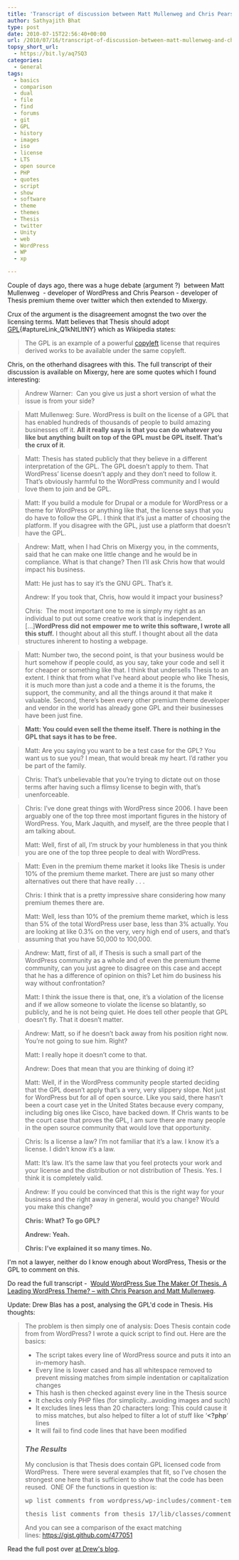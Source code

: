 ```yaml
---
title: 'Transcript of discussion between Matt Mullenweg and Chris Pearson – Summarizing #thesiswp'
author: Sathyajith Bhat
type: post
date: 2010-07-15T22:56:40+00:00
url: /2010/07/16/transcript-of-discussion-between-matt-mullenweg-and-chris-pearson/
topsy_short_url:
  - https://bit.ly/aq7SQ3
categories:
  - General
tags:
  - basics
  - comparison
  - dual
  - file
  - find
  - forums
  - git
  - GPL
  - history
  - images
  - iso
  - license
  - LTS
  - open source
  - PHP
  - quotes
  - script
  - show
  - software
  - theme
  - themes
  - Thesis
  - twitter
  - Unity
  - web
  - WordPress
  - WP
  - xp

---
```

Couple of days ago, there was a huge debate (argument ?)  between Matt Mullenweg  - developer of WordPress and Chris Pearson - developer of Thesis premium theme over twitter which then extended to Mixergy.

Crux of the argument is the disagreement amognst the two over the licensing terms. Matt believes that Thesis should adopt [GPL][1]{#aptureLink_Q1kNtLltNY} which as Wikipedia states:

> The GPL is an example of a powerful [copyleft][2] license that requires derived works to be available under the same copyleft.

Chris, on the otherhand disagrees with this. The full transcript of their discussion is available on Mixergy, here are some quotes which I found interesting:

<!--more-->

> Andrew Warner:  Can you give us just a short version of what the issue is from your side?

> Matt Mullenweg: Sure. WordPress is built on the license of a GPL that has enabled hundreds of thousands of people to build amazing businesses off it. **All it really says is that you can do whatever you like but anything built on top of the GPL must be GPL itself. That’s the crux of it**.

> Matt: Thesis has stated publicly that they believe in a different interpretation of the GPL. The GPL doesn’t apply to them. That WordPress’ license doesn’t apply and they don’t need to follow it. That’s obviously harmful to the WordPress community and I would love them to join and be GPL.

> Matt: If you build a module for Drupal or a module for WordPress or a theme for WordPress or anything like that, the license says that you do have to follow the GPL. I think that it’s just a matter of choosing the platform. If you disagree with the GPL, just use a platform that doesn’t have the GPL.

> Andrew: Matt, when I had Chris on Mixergy you, in the comments, said that he can make one little change and he would be in compliance. What is that change? Then I’ll ask Chris how that would impact his business.
> 
> Matt: He just has to say it’s the GNU GPL. That’s it.
> 
> Andrew: If you took that, Chris, how would it impact your business?
> 
> Chris:  The most important one to me is simply my right as an individual to put out some creative work that is independent. [&#8230;]**WordPress did not empower me to write this software, I wrote all this stuff.** I thought about all this stuff. I thought about all the data structures inherent to hosting a webpage.

> Matt: Number two, the second point, is that your business would be hurt somehow if people could, as you say, take your code and sell it for cheaper or something like that. I think that undersells Thesis to an extent. I think that from what I’ve heard about people who like Thesis, it is much more than just a code and a theme it is the forums, the support, the community, and all the things around it that make it valuable. Second, there’s been every other premium theme developer and vendor in the world has already gone GPL and their businesses have been just fine.

> **Matt: You could even sell the theme itself. There is nothing in the GPL that says it has to be free.**

> Matt: Are you saying you want to be a test case for the GPL? You want us to sue you? I mean, that would break my heart. I’d rather you be part of the family.

> Chris: That’s unbelievable that you’re trying to dictate out on those terms after having such a flimsy license to begin with, that’s unenforceable.

> Chris: I’ve done great things with WordPress since 2006. I have been arguably one of the top three most important figures in the history of WordPress. You, Mark Jaquith, and myself, are the three people that I am talking about.
> 
> Matt: Well, first of all, I’m struck by your humbleness in that you think you are one of the top three people to deal with WordPress.

> Matt: Even in the premium theme market it looks like Thesis is under 10% of the premium theme market. There are just so many other alternatives out there that have really . . .
> 
> Chris: I think that is a pretty impressive share considering how many premium themes there are.
> 
> Matt: Well, less than 10% of the premium theme market, which is less than 5% of the total WordPress user base, less than 3% actually. You are looking at like 0.3% on the very, very high end of users, and that’s assuming that you have 50,000 to 100,000.

> Andrew: Matt, first of all, if Thesis is such a small part of the WordPress community as a whole and of even the premium theme community, can you just agree to disagree on this case and accept that he has a difference of opinion on this? Let him do business his way without confrontation?
> 
> Matt: I think the issue there is that, one, it’s a violation of the license and if we allow someone to violate the license so blatantly, so publicly, and he is not being quiet. He does tell other people that GPL doesn’t fly. That it doesn’t matter.

> Andrew: Matt, so if he doesn’t back away from his position right now. You’re not going to sue him. Right?
> 
> Matt: I really hope it doesn’t come to that.
> 
> Andrew: Does that mean that you are thinking of doing it?
> 
> Matt: Well, if in the WordPress community people started deciding that the GPL doesn’t apply that’s a very, very slippery slope. Not just for WordPress but for all of open source. Like you said, there hasn’t been a court case yet in the United States because every company, including big ones like Cisco, have backed down. If Chris wants to be the court case that proves the GPL, I am sure there are many people in the open source community that would love that opportunity.

> Chris: Is a license a law? I’m not familiar that it’s a law. I know it’s a license. I didn’t know it’s a law.
> 
> Matt: It’s law. It’s the same law that you feel protects your work and your license and the distribution or not distribution of Thesis. Yes. I think it is completely valid.

> Andrew: If you could be convinced that this is the right way for your business and the right away in general, would you change? Would you make this change?
> 
> **Chris: What? To go GPL?**
> 
> **Andrew: Yeah.**
> 
> **Chris: I’ve explained it so many times. No.**

I'm not a lawyer, neither do I know enough about WordPress, Thesis or the GPL to comment on this.

Do read the full transcript -  [Would WordPress Sue The Maker Of Thesis, A Leading WordPress Theme? – with Chris Pearson and Matt Mullenweg][3].

Update: Drew Blas has a post, analysing the GPL'd code in Thesis. His thoughts:

> The problem is then simply one of analysis: Does Thesis contain code from from WordPress? I wrote a quick script to find out. Here are the basics:
> 
>   * The script takes every line of WordPress source and puts it into an in-memory hash.
>   * Every line is lower cased and has all whitespace removed to prevent missing matches from simple indentation or capitalization changes
>   * This hash is then checked against every line in the Thesis source
>   * It checks only PHP files (for simplicity…avoiding images and such)
>   * It excludes lines less than 20 characters long: This could cause it to miss matches, but also helped to filter a lot of stuff like ‘**<?php**‘ lines
>   * It will fail to find code lines that have been modified
> 
> ### _The Results_
> 
> My conclusion is that Thesis does contain GPL licensed code from WordPress.  There were several examples that fit, so I’ve chosen the strongest one here that is sufficient to show that the code has been reused.  ONE OF the functions in question is:
> 
> <pre>wp_list_comments from wordpress/wp-includes/comment-template.php:1387</pre>
> 
> <pre>thesis_list_comments from thesis_17/lib/classes/comments.php:169</pre>
> 
> And you can see a comparison of the exact matching lines: <a href="https://gist.github.com/477051" target="_blank">https://gist.github.com/477051</a>

Read the full post over [at Drew's blog][4].

 [1]: https://en.wikipedia.org/wiki/GNU%20General%20Public%20License
 [2]: https://en.wikipedia.org/wiki//wiki/index.php?title=Copyleft "Copyleft"
 [3]: https://mixergy.com/chris-pearson-matt-mullenweg/
 [4]: https://drewblas.com/2010/07/15/an-analysis-of-gpled-code-in-thesis/
